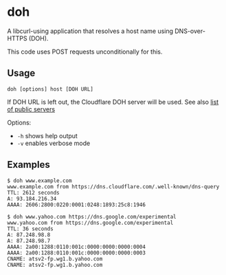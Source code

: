 # doh

 A libcurl-using application that resolves a host name using DNS-over-HTTPS
 (DOH).

 This code uses POST requests unconditionally for this.

## Usage

    doh [options] host [DOH URL]

If DOH URL is left out, the Cloudflare DOH server will be used. See also [list
of public
servers](https://github.com/curl/curl/wiki/DNS-over-HTTPS#publicly-available-servers)

Options:

- `-h` shows help output
- `-v` enables verbose mode

## Examples

    $ doh www.example.com
    www.example.com from https://dns.cloudflare.com/.well-known/dns-query
    TTL: 2612 seconds
    A: 93.184.216.34
    AAAA: 2606:2800:0220:0001:0248:1893:25c8:1946

    $ doh www.yahoo.com https://dns.google.com/experimental
    www.yahoo.com from https://dns.google.com/experimental
    TTL: 36 seconds
    A: 87.248.98.8
    A: 87.248.98.7
    AAAA: 2a00:1288:0110:001c:0000:0000:0000:0004
    AAAA: 2a00:1288:0110:001c:0000:0000:0000:0003
    CNAME: atsv2-fp.wg1.b.yahoo.com
    CNAME: atsv2-fp.wg1.b.yahoo.com
